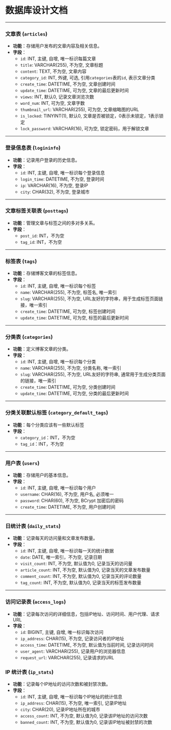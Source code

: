 # 数据库设计文档

---

### 文章表 (`articles`)
- **功能**：存储用户发布的文章内容及相关信息。
- **字段**：
  - `id`: INT, 主键, 自增, 唯一标识每篇文章
  - `title`: VARCHAR(255), 不为空, 文章标题
  - `content`: TEXT, 不为空, 文章内容
  - `category_id`: INT, 外键, 可选, 引用`categories`表的`id`, 表示文章分类
  - `create_time`: DATETIME, 不为空, 文章创建时间
  - `update_time`: DATETIME, 可为空, 文章的最后更新时间
  - `views`: INT, 默认0, 记录文章浏览次数
  - `word_num`: INT, 可为空, 文章字数
  - `thumbnail_url`: VARCHAR(255), 可为空, 文章缩略图的URL
  - `is_locked`: TINYINT(1), 默认0, 文章是否被锁定，0表示未锁定，1表示锁定
  - `lock_password`: VARCHAR(16), 可为空, 锁定密码，用于解锁文章

---

### 登录信息表 (`logininfo`)
- **功能**：记录用户登录的历史信息。
- **字段**：
  - `id`: INT, 主键, 自增, 唯一标识每个登录信息
  - `login_time`: DATETIME, 不为空, 登录时间
  - `ip`: VARCHAR(16), 不为空, 登录IP
  - `city`: CHAR(32), 不为空, 登录城市

---

### 文章标签关联表 (`posttags`)
- **功能**：管理文章与标签之间的多对多关系。
- **字段**：
  - `post_id`: INT，不为空
  - `tag_id`: INT，不为空

---

### 标签表 (`tags`)
- **功能**：存储博客文章的标签信息。
- **字段**：
  - `id`: INT, 主键, 自增, 唯一标识每个标签
  - `name`: VARCHAR(255), 不为空, 标签名, 唯一索引
  - `slug`: VARCHAR(255), 不为空, URL友好的字符串，用于生成标签页面链接，唯一索引
  - `create_time`: DATETIME, 可为空, 标签创建时间
  - `update_time`: DATETIME, 可为空, 标签的最后更新时间

---

### 分类表 (`categories`)
- **功能**：定义博客文章的分类。
- **字段**：
  - `id`: INT, 主键, 自增, 唯一标识每个分类
  - `name`: VARCHAR(255), 不为空, 分类名称, 唯一索引
  - `slug`: VARCHAR(255), 不为空, URL友好的字符串, 通常用于生成分类页面的链接，唯一索引
  - `create_time`: DATETIME, 可为空, 分类创建时间
  - `update_time`: DATETIME, 可为空, 分类的最后更新时间

---

### 分类关联默认标签 (`category_default_tags`)
- **功能**：每个分类应该有一些默认标签
- **字段**：
  - `category_id`：INT，不为空
  - `tag_id`：INT，不为空

---

### 用户表 (`users`)
- **功能**：存储用户的基本信息。
- **字段**：
  - `id`: INT, 主键, 自增, 唯一标识每个用户
  - `username`: CHAR(16), 不为空, 用户名, 必须唯一
  - `password`: CHAR(60), 不为空, BCrypt 加密后的密码
  - `create_time`: DATETIME, 不为空, 用户创建时间

---

### 日统计表 (`daily_stats`)
- **功能**：记录每天的访问量和文章发布数量。
- **字段**：
  - `id`: INT, 主键, 自增, 唯一标识每一天的统计数据
  - `date`: DATE, 唯一索引，不为空, 记录日期
  - `visit_count`: INT, 不为空, 默认值为0, 记录当天的访问量
  - `article_count`: INT, 不为空, 默认值为0, 记录当天的文章发布数量
  - `comment_count`: INT, 不为空, 默认值为0, 记录当天的评论数量
  - `tag_count`: INT, 不为空, 默认值为0, 记录当天的标签发布数量

---

### 访问记录表 (`access_logs`)
- **功能**：记录每次访问的详细信息，包括IP地址、访问时间、用户代理、请求URL
- **字段**：
  - `id`: BIGINT, 主键, 自增, 唯一标识每次访问
  - `ip_address`: CHAR(15), 不为空, 记录访问者的IP地址
  - `access_time`: DATETIME, 不为空, 默认值为当前时间, 记录访问时间
  - `user_agent`: VARCHAR(255), 记录用户的浏览器信息
  - `request_url`: VARCHAR(255), 记录请求的URL

### IP 统计表 (`ip_stats`)
- **功能**：记录每个IP地址的访问次数和被封禁次数。
- **字段**：
  - `id`: INT, 主键, 自增, 唯一标识每个IP地址的统计信息
  - `ip_address`: CHAR(15), 不为空, 唯一索引, 记录IP地址
  - `city`: CHAR(20), 记录IP地址所在的城市
  - `access_count`: INT, 不为空, 默认值为0, 记录该IP地址的访问次数
  - `banned_count`: INT, 不为空, 默认值为0, 记录该IP地址被封禁的次数
